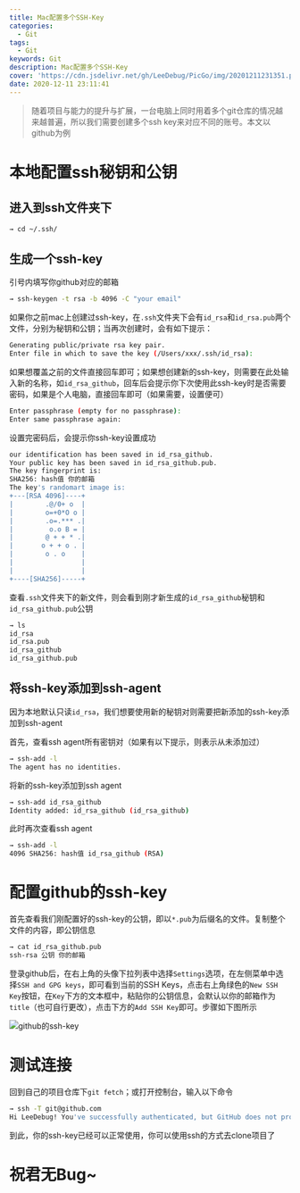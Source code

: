 ```yaml
---
title: Mac配置多个SSH-Key
categories:
  - Git
tags:
  - Git
keywords: Git
description: Mac配置多个SSH-Key
cover: 'https://cdn.jsdelivr.net/gh/LeeDebug/PicGo/img/20201211231351.png'
date: 2020-12-11 23:11:41
---
```


> 随着项目与能力的提升与扩展，一台电脑上同时用着多个git仓库的情况越来越普遍，所以我们需要创建多个ssh key来对应不同的账号。本文以github为例

# 本地配置ssh秘钥和公钥

## 进入到ssh文件夹下

```bash
→ cd ~/.ssh/
```

## 生成一个ssh-key

引号内填写你github对应的邮箱

```bash
→ ssh-keygen -t rsa -b 4096 -C "your email"
```

如果你之前mac上创建过ssh-key，在`.ssh`文件夹下会有`id_rsa`和`id_rsa.pub`两个文件，分别为秘钥和公钥；当再次创建时，会有如下提示：

```bash
Generating public/private rsa key pair.
Enter file in which to save the key (/Users/xxx/.ssh/id_rsa):
```

如果想覆盖之前的文件直接回车即可；如果想创建新的ssh-key，则需要在此处输入新的名称，如`id_rsa_github`，回车后会提示你下次使用此ssh-key时是否需要密码，如果是个人电脑，直接回车即可（如果需要，设置便可）

```bash
Enter passphrase (empty for no passphrase):
Enter same passphrase again:
```

设置完密码后，会提示你ssh-key设置成功

```bash
our identification has been saved in id_rsa_github.
Your public key has been saved in id_rsa_github.pub.
The key fingerprint is:
SHA256: hash值 你的邮箱
The key's randomart image is:
+---[RSA 4096]----+
|        .@/0+ o  |
|        o=+0*O o |
|        .o=.*** .|
|         o.o B = |
|        @ + + * .|
|       o + + o . |
|        o . o    |
|                 |
|                 |
+----[SHA256]-----+
```

查看`.ssh`文件夹下的新文件，则会看到刚才新生成的`id_rsa_github`秘钥和`id_rsa_github.pub`公钥

```bash
→ ls
id_rsa
id_rsa.pub
id_rsa_github
id_rsa_github.pub
```

## 将ssh-key添加到ssh-agent

因为本地默认只读`id_rsa`，我们想要使用新的秘钥对则需要把新添加的ssh-key添加到ssh-agent

首先，查看ssh agent所有密钥对（如果有以下提示，则表示从未添加过）

```bash
→ ssh-add -l
The agent has no identities.
```

将新的ssh-key添加到ssh agent

```bash
→ ssh-add id_rsa_github
Identity added: id_rsa_github (id_rsa_github)
```

此时再次查看ssh agent

```bash
→ ssh-add -l
4096 SHA256: hash值 id_rsa_github (RSA)
```

# 配置github的ssh-key

首先查看我们刚配置好的ssh-key的公钥，即以`*.pub`为后缀名的文件。复制整个文件的内容，即公钥信息

```bash
→ cat id_rsa_github.pub
ssh-rsa 公钥 你的邮箱
```

登录github后，在右上角的头像下拉列表中选择`Settings`选项，在左侧菜单中选择`SSH and GPG keys`，即可看到当前的SSH Keys，点击右上角绿色的`New SSH Key`按钮，在`Key`下方的文本框中，粘贴你的公钥信息，会默认以你的邮箱作为`title`（也可自行更改），点击下方的`Add SSH Key`即可。步骤如下图所示

![github的ssh-key](https://cdn.jsdelivr.net/gh/LeeDebug/PicGo/img/20201211234542.png)

# 测试连接

回到自己的项目仓库下`git fetch`；或打开控制台，输入以下命令

```bash
→ ssh -T git@github.com
Hi LeeDebug! You've successfully authenticated, but GitHub does not provide shell access.
```

到此，你的ssh-key已经可以正常使用，你可以使用ssh的方式去clone项目了



# 祝君无Bug~